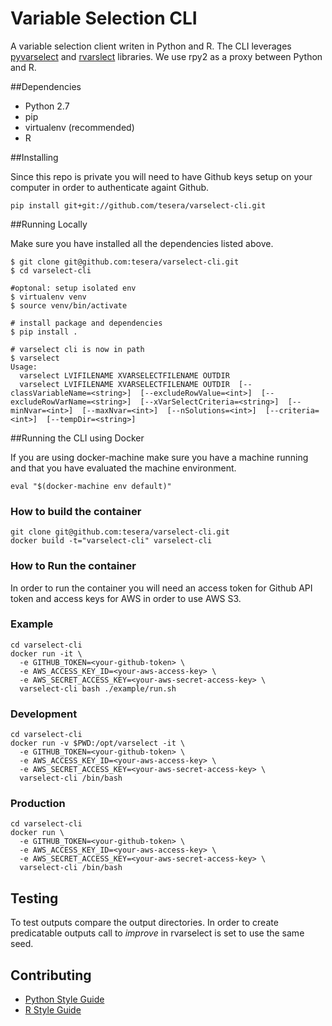 # Variable Selection CLI

A variable selection client writen in Python and R. The CLI leverages [pyvarselect](https://github.com/tesera/pyvarselect) and [rvarslect](https://github.com/tesera/rvarselect) libraries. We use rpy2 as a proxy between Python and R.

##Dependencies

* Python 2.7
* pip
* virtualenv (recommended)
* R

##Installing

Since this repo is private you will need to have Github keys setup on your computer in order to authenticate againt Github.

`pip install git+git://github.com/tesera/varselect-cli.git`

##Running Locally

Make sure you have installed all the dependencies listed above.

```shell
$ git clone git@github.com:tesera/varselect-cli.git
$ cd varselect-cli

#optonal: setup isolated env
$ virtualenv venv
$ source venv/bin/activate

# install package and dependencies
$ pip install .

# varselect cli is now in path
$ varselect
Usage:
  varselect LVIFILENAME XVARSELECTFILENAME OUTDIR
  varselect LVIFILENAME XVARSELECTFILENAME OUTDIR  [--classVariableName=<string>]  [--excludeRowValue=<int>]  [--excludeRowVarName=<string>]  [--xVarSelectCriteria=<string>]  [--minNvar=<int>]  [--maxNvar=<int>]  [--nSolutions=<int>]  [--criteria=<int>]  [--tempDir=<string>]
```

##Running the CLI using Docker

If you are using docker-machine make sure you have a machine running and that you have evaluated the machine environment.

```shell
eval "$(docker-machine env default)"
```

### How to build the container

```shell
git clone git@github.com:tesera/varselect-cli.git
docker build -t="varselect-cli" varselect-cli
```

### How to Run the container

In order to run the container you will need an access token for Github API token and access keys for AWS in order to use AWS S3.

### Example

```shell
cd varselect-cli
docker run -it \
  -e GITHUB_TOKEN=<your-github-token> \
  -e AWS_ACCESS_KEY_ID=<your-aws-access-key> \
  -e AWS_SECRET_ACCESS_KEY=<your-aws-secret-access-key> \
  varselect-cli bash ./example/run.sh
```

### Development

```shell
cd varselect-cli
docker run -v $PWD:/opt/varselect -it \
  -e GITHUB_TOKEN=<your-github-token> \
  -e AWS_ACCESS_KEY_ID=<your-aws-access-key> \
  -e AWS_SECRET_ACCESS_KEY=<your-aws-secret-access-key> \
  varselect-cli /bin/bash
```

### Production

```shell
cd varselect-cli
docker run \
  -e GITHUB_TOKEN=<your-github-token> \
  -e AWS_ACCESS_KEY_ID=<your-aws-access-key> \
  -e AWS_SECRET_ACCESS_KEY=<your-aws-secret-access-key> \
  varselect-cli /bin/bash
```

## Testing
To test outputs compare the output directories. In order to create predicatable outputs call to *improve* in rvarselect is set to use the same seed.

## Contributing

- [Python Style Guide](https://www.python.org/dev/peps/pep-0008/)
- [R Style Guide](https://google.github.io/styleguide/Rguide.xml)
